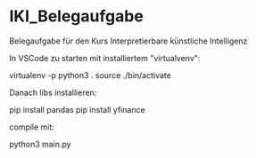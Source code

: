 # IKI_Belegaufgabe
Belegaufgabe für den Kurs Interpretierbare künstliche Intelligenz

In VSCode zu starten mit installiertem "virtualvenv":

virtualenv -p python3 .
source ./bin/activate

Danach libs installieren:

pip install pandas
pip install yfinance

compile mit:

python3 main.py
